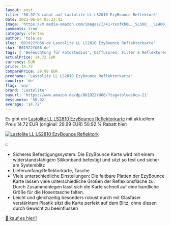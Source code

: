 ```yaml
---
layout: post
title: '50.92 % rabat auf Lastolite LL LS2810 EzyBounce Reflektork'
date: 2021-06-04 05:33:43
image: 'https://m.media-amazon.com/images/I/41+YxsfXb0L._SL500_._SL400_.jpg'
comments: true
category: ofertas
author: 'tole.es'
slug: 'B01922YU66-de Lastolite LL LS2810 EzyBounce Reflektorkarte'
sku: 'B01922YU66-de'
tags: [ 'Beleuchtung für Fotostudios','Diffusoren, Filter & Reflektoren','Elektronik & Foto','Fotostudio & Beleuchtung','Kamera & Foto','Kamera- & Fotozubehör','Reflektoren für Studiobeleuchtung','lastolite', ]
actualPrice: 14.72 EUR
currency: EUR
price: 14.72
comparePrice: 29.99 EUR
prodname: 'Lastolite LL LS2810 EzyBounce Reflektorkarte'
country: 'de'
flag: '🇩🇪'
brand: 'Lastolite'
buyurl: 'https://www.amazon.de/dp/B01922YU66/?tag=tolees0ca-21'
descuento: '50.92'
average: '14.72'
---
```


Es gibt ein [Lastolite LL LS2810 EzyBounce Reflektorkarte](https://www.amazon.de/dp/B01922YU66/?tag=tolees0ca-21) mit aktuellem Preis 14.72 EUR (original: 29.99 EUR) 50.92 % Rabatt hier:

[![Lastolite LL LS2810 EzyBounce Reflektork](https://m.media-amazon.com/images/I/41+YxsfXb0L._SL500_._SL400_.jpg)](https://www.amazon.de/dp/B01922YU66/?tag=tolees0ca-21)

ℹ️:

- Sicheres Befestigungssystem: Die EzyBounce Karte wird mit einem widerstandsfähigem Silikonband befestigt und sitzt so fest und sicher am Systemblitz
- Lieferumfang:Reflektorkarte, Tasche
- Viele unterschiedliche Einstellungen: Die faltbare Platten der EzyBounce Karte lassen viele unterschiedliche Größen der Reflexionsfläche zu. Durch Zusammenlegen lässt sich die Karte schnell auf eine handliche Größe für die Hosentasche falten.
- Leicht und gleichzeitig besonders robust durch mit Glasfaser verstärktem Plastik sitzt die Karte perfekt auf dem Blitz, ohne diesen durch Gewicht zu beeinflussen

[🛒 kauf es hier!!](https://www.amazon.de/dp/B01922YU66/?tag=tolees0ca-21)
